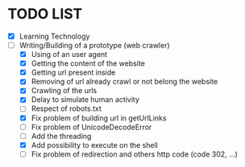 # TODO LIST
- [x] Learning Technology
- [ ] Writing/Building of a prototype (web crawler)
	- [x] Using of an user agent
	- [x] Getting the content of the website
	- [x] Getting url present inside
	- [x] Removing of url already crawl or not belong the website
	- [x] Crawling of the urls
	- [x] Delay to simulate human activity
	- [ ] Respect of robots.txt
	- [X] Fix problem of building url in getUrlLinks
	- [ ] Fix problem of UnicodeDecodeError
	- [ ] Add the threading
	- [X] Add possibility to execute on the shell
	- [ ] Fix problem of redirection and others http code (code 302, ...)